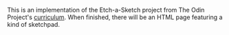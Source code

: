 This is an implementation of the Etch-a-Sketch project from The Odin Project's [curriculum](http://www.theodinproject.com/courses/web-development-101/lessons/etch-a-sketch-project). When finished, there will be an HTML page featuring a kind of sketchpad.